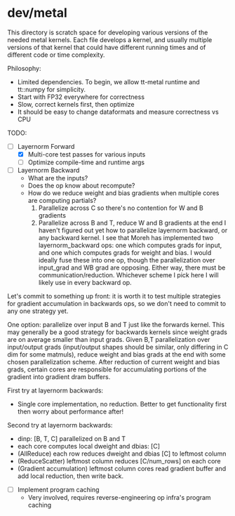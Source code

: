 # dev/metal

This directory is scratch space for developing various versions of the needed metal kernels. Each file develops a kernel, and usually multiple versions of that kernel that could have different running times and of different code or time complexity.

Philosophy:
- Limited dependencies. To begin, we allow tt-metal runtime and tt::numpy for simplicity.
- Start with FP32 everywhere for correctness
- Slow, correct kernels first, then optimize
- It should be easy to change dataformats and measure correctness vs CPU


TODO:
- [ ] Layernorm Forward
    - [x] Multi-core test passes for various inputs
    - [ ] Optimize compile-time and runtime args

- [ ] Layernorm Backward
    - What are the inputs?
    - Does the op know about recompute?
    - How do we reduce weight and bias gradients when multiple cores are computing partials?
        1. Parallelize across C so there's no contention for W and B gradients
        2. Parallelize across B and T, reduce W and B gradients at the end
I haven't figured out yet how to parallelize layernorm backward, or any backward kernel. I see that Moreh
has implemented two layernorm_backward ops: one which computes grads for input, and one which computes grads for
weight and bias. I would ideally fuse these into one op, though the parallelization over input_grad and WB grad are
opposing. Either way, there must be communication/reduction. Whichever scheme I pick here I will likely use in every
backward op. 

Let's commit to something up front: it is worth it to test multiple strategies for gradient accumulation in backwards ops, 
so we don't need to commit to any one strategy yet.

One option: parallelize over input B and T just like the forwards kernel. This may generally be a good strategy for
backwards kernels since weight grads are on average smaller than input grads. 
Given B,T parallelization over input/output grads (input/output shapes should be similar, only differing in C dim for some matmuls),
reduce weight and bias grads at the end with some chosen parallelization scheme. After reduction of current weight and bias grads,
certain cores are responsible for accumulating portions of the gradient into gradient dram buffers.

First try at layernorm backwards:
- Single core implementation, no reduction. Better to get functionality first then worry about performance after!

Second try at layernorm backwards:
- dinp: [B, T, C] parallelized on B and T
- each core computes local dweight and dbias: [C]
- (AllReduce) each row reduces dweight and dbias [C] to leftmost column
- (ReduceScatter) leftmost column reduces [C/num_rows] on each core
- (Gradient accumulation) leftmost column cores read gradient buffer and add local reduction, then write back.

- [ ] Implement program caching
    - Very involved, requires reverse-engineering op infra's program caching